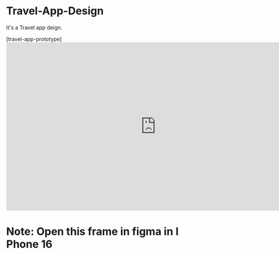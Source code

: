 # Travel-App-Design
It's a Travel app deign.

[travel-app-prototype] <iframe style="border: 1px solid rgba(0, 0, 0, 0.1);" width="800" height="450" src="https://embed.figma.com/proto/AkDZkqfpZ2KWjHDj4MXJWS/Travel-App?page-id=0%3A1&node-id=21-33&p=f&viewport=158%2C334%2C0.25&scaling=scale-down&content-scaling=fixed&embed-host=share" allowfullscreen></iframe>

# Note: Open this frame in figma in I Phone 16

